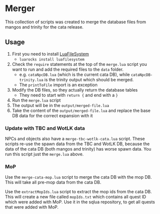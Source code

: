 # Merger

This collection of scripts was created to merge the database files from mangos and trinity for the cata release.

## Usage

1. First you need to install [LuaFileSystem](https://lunarmodules.github.io/luafilesystem/manual.html#introduction)
    - `luarocks install luafilesystem`
2. Check the `require` statements at the top of the `merge.lua` script you want to run and add the required files to the `data` folder.
    - e.g. `cataNpcDB.lua` (which is the current cata DB), while `cataNpcDB-trinity.lua` is the trinity output which should be merged.
    - The `printToFile` import is an exception
3. Modify the DB files, so they actually return the database tables
    - They need to start with `return {` and end with a `}`
4. Run the `merge.lua` script
5. The output will be in the `output/merged-file.lua`
6. Take the content of the `output/merged-file.lua` and replace the base DB data for the correct expansion with it

### Update with TBC and WotLK data

NPCs and objects also have a `merge-tbc-wotlk-cata.lua` script. These scripts re-use the spawn data from the TBC and WotLK DB, because the data of the cata DB (both mangos and trinity) has worse spawn data. You run this script just the `merge.lua` above.

### MoP

Use the `merge-cata-mop.lua` script to merge the cata DB with the mop DB. This will take all pre-mop data from the cata DB.

Use the `extractMopIds.lua` script to extract the mop ids from the cata DB. This will create a new file called `mopIds.txt` which contains all quest ID which were added with MoP. Use it in the sqlua repository, to get all quests that were added with MoP.
